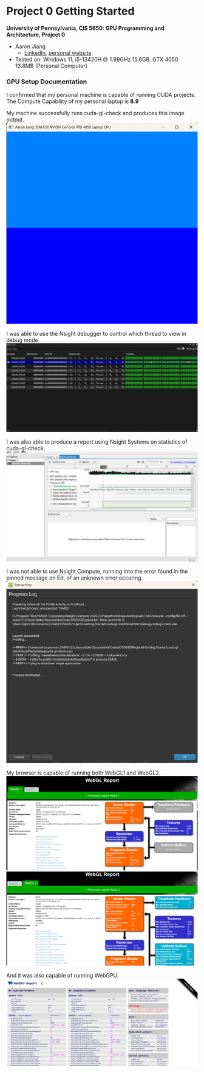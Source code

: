 Project 0 Getting Started
====================

**University of Pennsylvania, CIS 5650: GPU Programming and Architecture, Project 0**

* Aaron Jiang
  * [LinkedIn](https://www.linkedin.com/in/aaronpjiang/), [personal website](https://aaron-jiang.com/)
* Tested on: Windows 11, i5-13420H @ 1.99GHz 15.6GB, GTX 4050 13.8MB (Personal Computer)

### GPU Setup Documentation

I confirmed that my personal machine is capable of running CUDA projects. The Compute Capability of my personal laptop is **8.9**  

My machine successfully runs cuda-gl-check and produces this image output.  
![](images/Screenshot%202025-08-29%20162758.png)

I was able to use the Nsight debugger to control which thread to view in debug mode. 
![](images/Screenshot%202025-08-29%20184157.png)

I was also able to produce a report using Nsight Systems on statistics of cuda-gl-check.  
![](images/Screenshot%202025-08-29%20194907.png)

I was not able to use Nsight Compute, running into the error found in the pinned message on Ed, of an unknown error occuring.  
![](images/Screenshot%202025-08-29%20232639.png)

My browser is capable of running both WebGL1 and WebGL2.  
![](images/Screenshot%202025-08-29%20232804.png)  
![](images/Screenshot%202025-08-29%20232927.png)  

And it was also capable of running WebGPU.  
![](images/Screenshot%202025-08-29%20233005.png)  